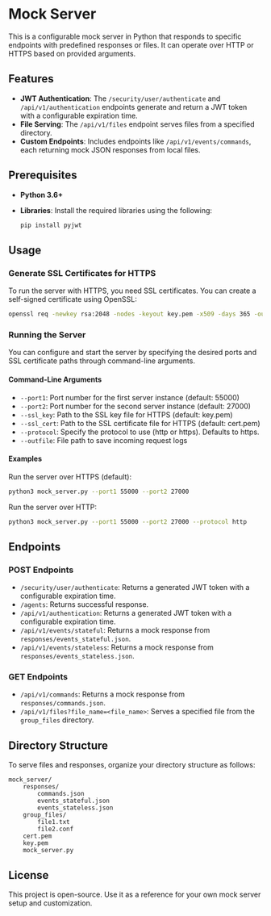 # Mock Server

This is a configurable mock server in Python that responds to specific endpoints with predefined responses or files. It can operate over HTTP or HTTPS based on provided arguments.

## Features

- **JWT Authentication**: The `/security/user/authenticate` and `/api/v1/authentication` endpoints generate and return a JWT token with a configurable expiration time.
- **File Serving**: The `/api/v1/files` endpoint serves files from a specified directory.
- **Custom Endpoints**: Includes endpoints like `/api/v1/events/commands`, each returning mock JSON responses from local files.

## Prerequisites

- **Python 3.6+**
- **Libraries**: Install the required libraries using the following:

  ```bash
  pip install pyjwt
  ```

## Usage
### Generate SSL Certificates for HTTPS
To run the server with HTTPS, you need SSL certificates. You can create a self-signed certificate using OpenSSL:

```bash
openssl req -newkey rsa:2048 -nodes -keyout key.pem -x509 -days 365 -out cert.pem
```

### Running the Server
You can configure and start the server by specifying the desired ports and SSL certificate paths through command-line arguments.

#### Command-Line Arguments
 - `--port1`: Port number for the first server instance (default: 55000)
 - `--port2`: Port number for the second server instance (default: 27000)
 - `--ssl_key`: Path to the SSL key file for HTTPS (default: key.pem)
 - `--ssl_cert`: Path to the SSL certificate file for HTTPS (default: cert.pem)
 - `--protocol`: Specify the protocol to use (http or https). Defaults to https.
 - `--outfile`: File path to save incoming request logs

#### Examples
Run the server over HTTPS (default):

```bash
python3 mock_server.py --port1 55000 --port2 27000
```

Run the server over HTTP:

```bash
python3 mock_server.py --port1 55000 --port2 27000 --protocol http
```

## Endpoints

### POST Endpoints
 - `/security/user/authenticate`: Returns a generated JWT token with a configurable expiration time.
 - `/agents`: Returns successful response.
 - `/api/v1/authentication`: Returns a generated JWT token with a configurable expiration time.
 - `/api/v1/events/stateful`: Returns a mock response from `responses/events_stateful.json`.
 - `/api/v1/events/stateless`: Returns a mock response from `responses/events_stateless.json`.

### GET Endpoints
 - `/api/v1/commands`: Returns a mock response from `responses/commands.json`.
 - `/api/v1/files?file_name=<file_name>`: Serves a specified file from the `group_files` directory.

## Directory Structure
To serve files and responses, organize your directory structure as follows:

```
mock_server/
    responses/
        commands.json
        events_stateful.json
        events_stateless.json
    group_files/
        file1.txt
        file2.conf
    cert.pem
    key.pem
    mock_server.py
```

## License
This project is open-source. Use it as a reference for your own mock server setup and customization.
